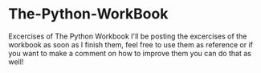 # The-Python-WorkBook
Excercises of The Python Workbook
I'll be posting the excercises of the workbook as soon as I finish them, feel free to use them as reference or if you want to make a comment on how to improve them you can do that as well!
